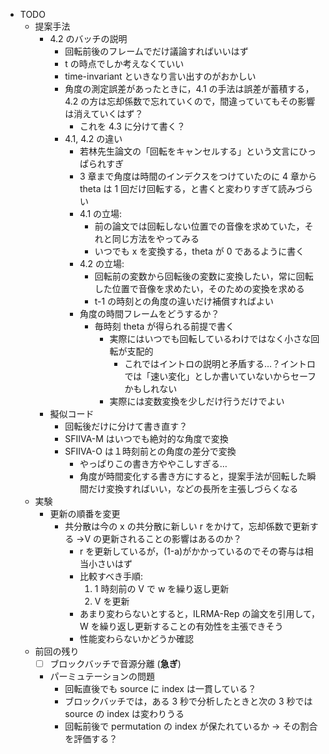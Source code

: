 - TODO
  - 提案手法
    - 4.2 のバッチの説明
      - 回転前後のフレームでだけ議論すればいいはず
      - t の時点でしか考えなくていい
      - time-invariant といきなり言い出すのがおかしい
      - 角度の測定誤差があったときに，4.1 の手法は誤差が蓄積する，4.2 の方は忘却係数で忘れていくので，間違っていてもその影響は消えていくはず？
        - これを 4.3 に分けて書く？
      - 4.1, 4.2 の違い
        - 若林先生論文の「回転をキャンセルする」という文言にひっぱられすぎ
        - 3 章まで角度は時間のインデクスをつけていたのに 4 章から theta は 1 回だけ回転する，と書くと変わりすぎて読みづらい
        - 4.1 の立場:
          - 前の論文では回転しない位置での音像を求めていた，それと同じ方法をやってみる
          - いつでも x を変換する，theta が 0 であるように書く
        - 4.2 の立場:
          - 回転前の変数から回転後の変数に変換したい，常に回転した位置で音像を求めたい，そのための変換を求める
          - t-1 の時刻との角度の違いだけ補償すればよい
        - 角度の時間フレームをどうするか？
          - 毎時刻 theta が得られる前提で書く
            - 実際にはいつでも回転しているわけではなく小さな回転が支配的
              - これではイントロの説明と矛盾する…？イントロでは「速い変化」としか書いていないからセーフかもしれない
            - 実際には変数変換を少しだけ行うだけでよい
    - 擬似コード
      - 回転後だけに分けて書き直す？
      - SFIIVA-M はいつでも絶対的な角度で変換
      - SFIIVA-O は１時刻前との角度の差分で変換
        - やっぱりこの書き方ややこしすぎる…
        - 角度が時間変化する書き方にすると，提案手法が回転した瞬間だけ変換すればいい，などの長所を主張しづらくなる
  - 実験
    - 更新の順番を変更
      - 共分散は今の x の共分散に新しい r をかけて，忘却係数で更新する →V の更新されることの影響はあるのか？
        - r を更新しているが，(1-a)がかかっているのでその寄与は相当小さいはず
        - 比較すべき手順:
          1. 1 時刻前の V で w を繰り返し更新
          2. V を更新
        - あまり変わらないとすると，ILRMA-Rep の論文を引用して，W を繰り返し更新することの有効性を主張できそう
        - 性能変わらないかどうか確認
  - 前回の残り
    - [ ] ブロックバッチで音源分離 (**急ぎ**)
    - パーミュテーションの問題
      - 回転直後でも source に index は一貫している？
      - ブロックバッチでは，ある 3 秒で分析したときと次の 3 秒では source の index は変わりうる
      - 回転前後で permutation の index が保たれているか → その割合を評価する？

